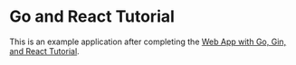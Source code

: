 # Go and React Tutorial

This is an example application after completing the [Web App with Go, Gin, and React Tutorial](https://hakaselogs.me/2018-04-20/building-a-web-app-with-go-gin-and-react).
